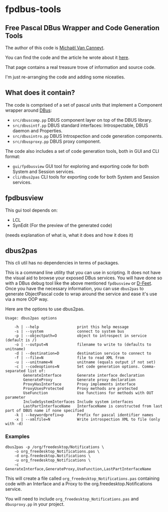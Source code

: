 # fpdbus-tools

## Free Pascal DBus Wrapper and Code Generation Tools

The author of this code is [Michaël Van Canneyt](mailto:michael@freepascal.org).

You can find the code and the article he wrote about it [here](https://www.freepascal.org/~michael/articles/#dbus2).

That page contains a real treasure trove of information and source code.

I'm just re-arranging the code and adding some niceaties.

## What does it contain?

The code is comprised of a set of pascal units that implement a Component wrapper around [DBus](https://dbus.freedesktop.org/):

- `src/dbuscomp.pp` DBUS component layer on top of the DBUS library.
- `src/dbusintf.pp` DBUS standard interfaces: Introspectable, DBUS daemon and Properties.
- `src/dbusintro.pp` DBUS Introspection and code generation components.
- `src/dbusproxy.pp` DBUS proxy component.

The code also includes a set of code generation tools, both in GUI and CLI format:

- `gui/fpdbusview` GUI tool for exploring and exporting code for both System and Session services.
- `cli/dbus2pas` CLI tools for exporting code for both System and Session services.

## fpdbusview

This gui tool depends on:
- LCL
- SynEdit (For the preview of the generated code)

(needs explanation of what is, what it does and how it does it)

## dbus2pas

This cli util has no dependencies in terms of packages.

This is a command line utility that you can use in scripting.
It does not have the visual aid to browse your exposed DBus services.
You will have done so with a DBus debug tool like the above mentioned `fpdbusview` or [D-Feet](https://wiki.gnome.org/Apps/DFeet).
Once you have the necessary information, you can use `dbus2pas` to generate ObjectPascal code to wrap around the service and ease it's use via a more OOP way.

Here are the options to use dbus2pas.

```man
Usage: dbus2pas options

    -h | --help                 print this help message
    -s | --system               connect to system bus
    -p | --objectpath=O         object to introspect in service (default is /)
    -o | --output=N             filename to write to (defaults to unitname)
    -d | --destination=D        destination service to connect to
    -f | --file=N               file to read XML from
    -u | --unitname=N           unitname (equals output if not set)
    -c | --codeoptions=N        Set code generation options. Comma-separated list of:
        GenerateInterface       Generate interface declaration
        GenerateProxy           Generate proxy declaration
        ProxyHasInterface       Proxy implements interface
        ProxyUsesProtected      Proxy methods are protected
        UseFunction             Use functions for methods with OUT parameter
        IncludeSystemInterfaces Include system interfaces
        LastPartInterfaceName   InterfaceName is constructed from last part of DBUS name if none specified
    -k | --keywordprefix=p      Prefix for pascal identifier names
    -x | --xmlfile=N            Write introspection XML to file (only with -d)
```

### Examples

```shell
dbus2pas -p /org/freedesktop/Notifications \
    -o org_freedesktop_Notifications.pas \
    -d org.freedesktop.Notifications \
    -u org_freedesktop_Notifications \
    -c GenerateInterface,GenerateProxy,UseFunction,LastPartInterfaceName
```
This will create a file called `org_freedesktop_Notifications.pas` containing code with an Interface and a Proxy to the org.freedesktop.Notifications service.

You will need to include `org_freedesktop_Notifications.pas` and `dbusproxy.pp` in your project.
